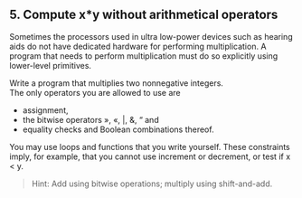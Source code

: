 ## 5. Compute x*y without arithmetical operators

Sometimes the processors used in ultra low-power devices such as hearing aids do
not have dedicated hardware for performing multiplication. A program that needs
to perform multiplication must do so explicitly using lower-level primitives.

Write a program that multiplies two nonnegative integers.   
The only operators you are allowed to use are  
- assignment,  
- the bitwise operators », «, |, &, “ and  
- equality checks and Boolean combinations thereof.

You may use loops and functions that you write yourself. These constraints imply,
for example, that you cannot use increment or decrement, or test if x < y.

>Hint: Add using bitwise operations; multiply using shift-and-add.